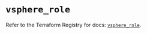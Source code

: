 # `vsphere_role`

Refer to the Terraform Registry for docs: [`vsphere_role`](https://registry.terraform.io/providers/hashicorp/vsphere/2.8.1/docs/resources/role).
